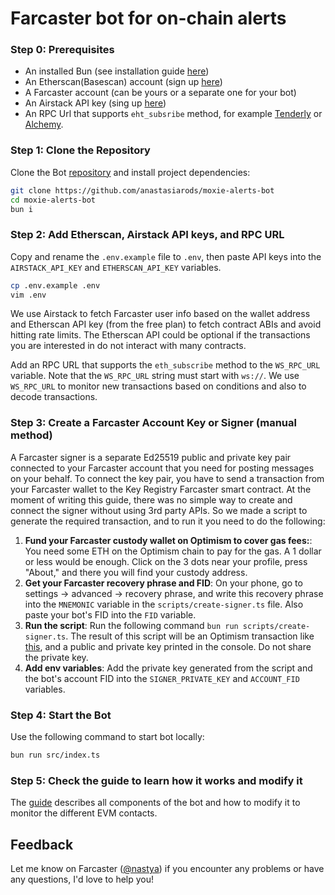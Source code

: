 # Farcaster bot for on-chain alerts

### Step 0: Prerequisites

- An installed Bun (see installation guide [here](https://bun.sh/docs/installation))
- An Etherscan(Basescan) account (sign up [here](https://basescan.org/register))
- A Farcaster account (can be yours or a separate one for your bot)
- An Airstack API key (sing up [here](https://www.airstack.xyz/))
- An RPC Url that supports `eht_subsribe` method, for example [Tenderly](https://tenderly.co/) or [Alchemy](https://www.alchemy.com/).

### Step 1: Clone the Repository

Clone the Bot [repository](https://github.com/anastasiarods/moxie-alerts-bot) and install project dependencies:

```bash
git clone https://github.com/anastasiarods/moxie-alerts-bot
cd moxie-alerts-bot
bun i
```

### Step 2: Add Etherscan, Airstack API keys, and RPC URL

Copy and rename the `.env.example` file to `.env`, then paste API keys into the `AIRSTACK_API_KEY` and `ETHERSCAN_API_KEY` variables.

```bash
cp .env.example .env
vim .env
```

We use Airstack to fetch Farcaster user info based on the wallet address and Etherscan API key (from the free plan) to fetch contract ABIs and avoid hitting rate limits. The Etherscan API could be optional if the transactions you are interested in do not interact with many contracts.

Add an RPC URL that supports the `eth_subscribe` method to the `WS_RPC_URL` variable. Note that the `WS_RPC_URL` string must start with `ws://`. We use `WS_RPC_URL` to monitor new transactions based on conditions and also to decode transactions.

### Step 3: Create a Farcaster Account Key or Signer (manual method)

A Farcaster signer is a separate Ed25519 public and private key pair connected to your Farcaster account that you need for posting messages on your behalf. To connect the key pair, you have to send a transaction from your Farcaster wallet to the Key Registry Farcaster smart contract. At the moment of writing this guide, there was no simple way to create and connect the signer without using 3rd party APIs. So we made a script to generate the required transaction, and to run it you need to do the following:

1. **Fund your Farcaster custody wallet on Optimism to cover gas fees:**: You need some ETH on the Optimism chain to pay for the gas. A 1 dollar or less would be enough. Click on the 3 dots near your profile, press "About," and there you will find your custody address.
2. **Get your Farcaster recovery phrase and FID**: On your phone, go to settings -> advanced -> recovery phrase, and write this recovery phrase into the `MNEMONIC` variable in the `scripts/create-signer.ts` file. Also paste your bot's FID into the `FID` variable.
3. **Run the script**: Run the following command `bun run scripts/create-signer.ts`. The result of this script will be an Optimism transaction like [this](https://optimistic.etherscan.io/tx/0x9eecacefceb6f120c3ef50222eabb15d86fd5feac6dae3fdf09dccb7687c70d4), and a public and private key printed in the console. Do not share the private key.
4. **Add env variables**: Add the private key generated from the script and the bot's account FID into the `SIGNER_PRIVATE_KEY` and `ACCOUNT_FID` variables.

### Step 4: Start the Bot

Use the following command to start bot locally:

```bash
bun run src/index.ts
```

### Step 5: Check the guide to learn how it works and modify it

The [guide](https://loop-decoder.3loop.io/recipes/fc-bot/) describes all components of the bot and how to modify it to monitor the different EVM contacts.


## Feedback

Let me know on Farcaster ([@nastya](https://warpcast.com/nastya)) if you encounter any problems or have any questions, I'd love to help you!
